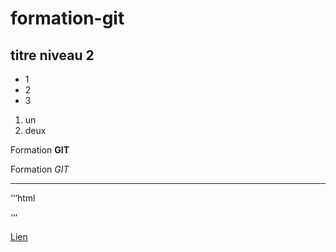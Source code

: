 # formation-git

## titre niveau 2

+ 1
+ 2
+ 3

1. un
2. deux

Formation **GIT**

Formation *GIT*

---

‘‘‘html
<html></html>
‘‘‘

[Lien](http://google.fr)

